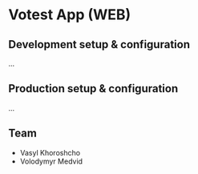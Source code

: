 # Votest App (WEB)

## Development setup & configuration
...
## Production setup & configuration
...

## Team
- Vasyl Khoroshcho
- Volodymyr Medvid
